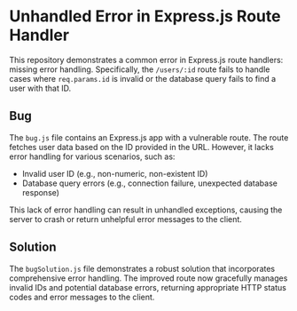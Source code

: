 # Unhandled Error in Express.js Route Handler

This repository demonstrates a common error in Express.js route handlers:  missing error handling.  Specifically, the `/users/:id` route fails to handle cases where `req.params.id` is invalid or the database query fails to find a user with that ID.

## Bug

The `bug.js` file contains an Express.js app with a vulnerable route.  The route fetches user data based on the ID provided in the URL.  However, it lacks error handling for various scenarios, such as:

* Invalid user ID (e.g., non-numeric, non-existent ID)
* Database query errors (e.g., connection failure, unexpected database response)

This lack of error handling can result in unhandled exceptions, causing the server to crash or return unhelpful error messages to the client.

## Solution

The `bugSolution.js` file demonstrates a robust solution that incorporates comprehensive error handling. The improved route now gracefully manages invalid IDs and potential database errors, returning appropriate HTTP status codes and error messages to the client.